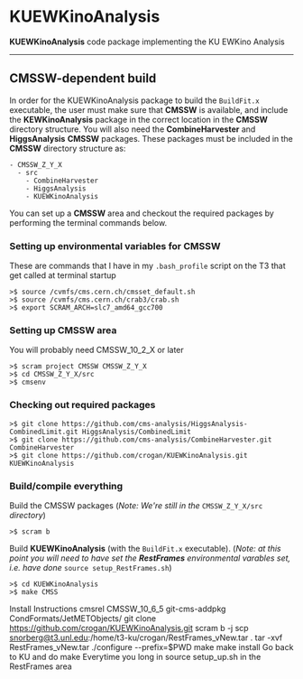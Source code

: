 # KUEWKinoAnalysis
**KUEWKinoAnalysis** code package implementing the KU EWKino Analysis

---------------------
CMSSW-dependent build 
---------------------

In order for the KUEWKinoAnalysis package to build the `BuildFit.x`
executable, the user must make sure that **CMSSW** is available, and
include the **KEWKinoAnalysis** package in the correct location in the
**CMSSW** directory structure. You will also need the **CombineHarvester**
and **HiggsAnalysis** **CMSSW** packages. These packages must be included
in the **CMSSW** directory structure as:

	- CMSSW_Z_Y_X
	  - src
		- CombineHarvester
		- HiggsAnalysis
		- KUEWKinoAnalysis

You can set up a **CMSSW** area and checkout the required packages by
performing the terminal commands below. 

### Setting up environmental variables for CMSSW
These are commands that I have in my `.bash_profile` script on the
T3 that get called at terminal startup

	>$ source /cvmfs/cms.cern.ch/cmsset_default.sh
	>$ source /cvmfs/cms.cern.ch/crab3/crab.sh
	>$ export SCRAM_ARCH=slc7_amd64_gcc700
	
### Setting up CMSSW area
You will probably need CMSSW_10_2_X or later

	>$ scram project CMSSW CMSSW_Z_Y_X
	>$ cd CMSSW_Z_Y_X/src
	>$ cmsenv
	
### Checking out required packages
	>$ git clone https://github.com/cms-analysis/HiggsAnalysis-CombinedLimit.git HiggsAnalysis/CombinedLimit
	>$ git clone https://github.com/cms-analysis/CombineHarvester.git CombineHarvester
	>$ git clone https://github.com/crogan/KUEWKinoAnalysis.git KUEWKinoAnalysis
	
### Build/compile  everything
Build the CMSSW packages (*Note: We're still in the* `CMSSW_Z_Y_X/src` *directory*)

	>$ scram b
Build **KUEWKinoAnalysis** (with the `BuildFit.x` executable). (*Note:
at this point you will need to have set the **RestFrames**
environmental varables set, i.e. have done* `source setup_RestFrames.sh`)

	>$ cd KUEWKinoAnalysis
	>$ make CMSS
Install Instructions
   cmsrel CMSSW_10_6_5 
   git-cms-addpkg CondFormats/JetMETObjects/
   git clone https://github.com/crogan/KUEWKinoAnalysis.git
   scram b -j
   scp snorberg@t3.unl.edu:/home/t3-ku/crogan/RestFrames_vNew.tar .
   tar -xvf RestFrames_vNew.tar
   ./configure --prefix=$PWD 
   make
   make install
   Go back to KU and do make
Everytime you long in
   source setup_up.sh in the RestFrames area
